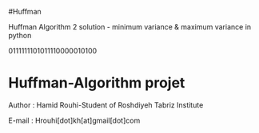 #Huffman

Huffman Algorithm 2 solution - minimum variance &amp; maximum variance in python

0111111101011110000010100

# Huffman-Algorithm projet 
 
Author : Hamid Rouhi-Student of Roshdiyeh Tabriz Institute

E-mail : Hrouhi[dot]kh[at]gmail[dot]com

